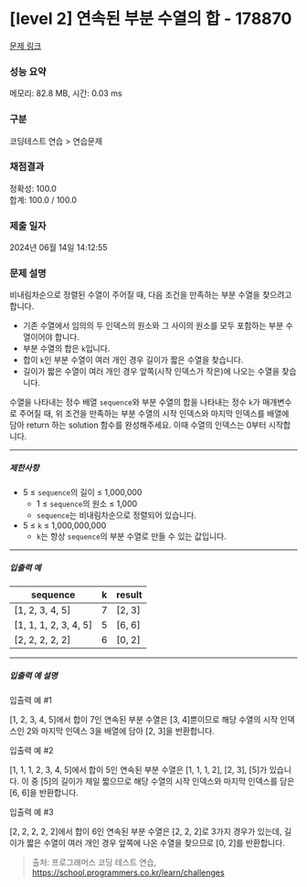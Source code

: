 # [level 2] 연속된 부분 수열의 합 - 178870 

[문제 링크](https://school.programmers.co.kr/learn/courses/30/lessons/178870) 

### 성능 요약

메모리: 82.8 MB, 시간: 0.03 ms

### 구분

코딩테스트 연습 > 연습문제

### 채점결과

정확성: 100.0<br/>합계: 100.0 / 100.0

### 제출 일자

2024년 06월 14일 14:12:55

### 문제 설명

<p>비내림차순으로 정렬된 수열이 주어질 때, 다음 조건을 만족하는 부분 수열을 찾으려고 합니다.</p>

<ul>
<li>기존 수열에서 임의의 두 인덱스의 원소와 그 사이의 원소를 모두 포함하는 부분 수열이어야 합니다.</li>
<li>부분 수열의 합은 <code>k</code>입니다.</li>
<li>합이 <code>k</code>인 부분 수열이 여러 개인 경우 길이가 짧은 수열을 찾습니다.</li>
<li>길이가 짧은 수열이 여러 개인 경우 앞쪽(시작 인덱스가 작은)에 나오는 수열을 찾습니다.</li>
</ul>

<p>수열을 나타내는 정수 배열 <code>sequence</code>와 부분 수열의 합을 나타내는 정수 <code>k</code>가 매개변수로 주어질 때, 위 조건을 만족하는 부분 수열의 시작 인덱스와 마지막 인덱스를 배열에 담아 return 하는 solution 함수를 완성해주세요. 이때 수열의 인덱스는 0부터 시작합니다.</p>

<hr>

<h5>제한사항</h5>

<ul>
<li>5 ≤ <code>sequence</code>의 길이 ≤ 1,000,000

<ul>
<li>1 ≤ <code>sequence</code>의 원소 ≤ 1,000</li>
<li><code>sequence</code>는 비내림차순으로 정렬되어 있습니다.</li>
</ul></li>
<li>5 ≤ <code>k</code> ≤ 1,000,000,000

<ul>
<li><code>k</code>는 항상 <code>sequence</code>의 부분 수열로 만들 수 있는 값입니다.</li>
</ul></li>
</ul>

<hr>

<h5>입출력 예</h5>
<table class="table">
        <thead><tr>
<th>sequence</th>
<th>k</th>
<th>result</th>
</tr>
</thead>
        <tbody><tr>
<td>[1, 2, 3, 4, 5]</td>
<td>7</td>
<td>[2, 3]</td>
</tr>
<tr>
<td>[1, 1, 1, 2, 3, 4, 5]</td>
<td>5</td>
<td>[6, 6]</td>
</tr>
<tr>
<td>[2, 2, 2, 2, 2]</td>
<td>6</td>
<td>[0, 2]</td>
</tr>
</tbody>
      </table>
<hr>

<h5>입출력 예 설명</h5>

<p>입출력 예 #1</p>

<p>[1, 2, 3, 4, 5]에서 합이 7인 연속된 부분 수열은 [3, 4]뿐이므로 해당 수열의 시작 인덱스인 2와 마지막 인덱스 3을 배열에 담아 [2, 3]을 반환합니다.</p>

<p>입출력 예 #2</p>

<p>[1, 1, 1, 2, 3, 4, 5]에서 합이 5인 연속된 부분 수열은 [1, 1, 1, 2], [2, 3], [5]가 있습니다. 이 중 [5]의 길이가 제일 짧으므로 해당 수열의 시작 인덱스와 마지막 인덱스를 담은 [6, 6]을 반환합니다.</p>

<p>입출력 예 #3</p>

<p>[2, 2, 2, 2, 2]에서 합이 6인 연속된 부분 수열은 [2, 2, 2]로 3가지 경우가 있는데, 길이가 짧은 수열이 여러 개인 경우 앞쪽에 나온 수열을 찾으므로 [0, 2]를 반환합니다.</p>


> 출처: 프로그래머스 코딩 테스트 연습, https://school.programmers.co.kr/learn/challenges